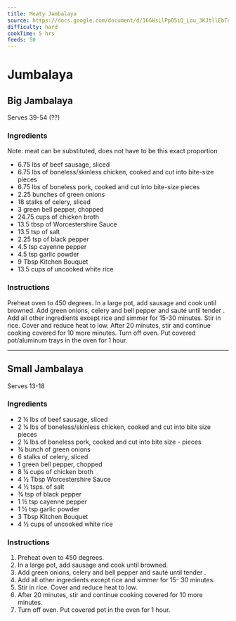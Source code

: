 ```yaml
---
title: Meaty Jambalaya
source: https://docs.google.com/document/d/166HsLlPp05iQ_Lou_3KJtllEbTd9NIL9l3ZhsseOX9w/edit?usp=drive_link
difficulty: hard
cookTime: 5 hrs
feeds: 50
---
```


# Jumbalaya

## Big Jambalaya

Serves 39-54 (??)

### Ingredients
Note: meat can be substituted, does not have to be this exact proportion
- 6.75 lbs of beef sausage, sliced                     	             	                              	
- 6.75 lbs of boneless/skinless chicken, cooked and cut into bite-size pieces
- 6.75 lbs of boneless pork, cooked and cut into bite-size pieces
- 2.25 bunches of green onions
- 18 stalks of celery, sliced
- 3 green bell pepper, chopped 
- 24.75 cups of chicken broth        	                              	
- 13.5 tbsp of Worcestershire Sauce                	                              	
- 13.5 tsp of salt
- 2.25 tsp of black pepper
- 4.5 tsp cayenne pepper
- 4.5 tsp garlic powder
- 9 Tbsp Kitchen Bouquet
- 13.5 cups of uncooked white rice

### Instructions

Preheat oven to 450 degrees.
In a large pot, add sausage and cook until browned. 
Add green onions, celery and bell pepper and sauté until tender .
Add all other ingredients except rice and simmer for 15-30 minutes.
Stir in rice.  Cover and reduce heat to low.
After 20 minutes, stir and continue cooking covered for 10 more minutes.
Turn off oven.  Put covered pot/aluminum trays in the oven for 1 hour.

---

## Small Jambalaya

Serves 13-18

### Ingredients 

- 2 ¼ lbs of beef sausage, sliced                     	             	                              	
- 2 ¼ lbs of  boneless/skinless chicken, cooked and cut into bite size pieces          	             	
- 2 ¼ lbs of boneless pork, cooked and cut into bite size - pieces                                          	             	
- ¾ bunch of green onions
- 6 stalks of celery, sliced
- 1 green bell pepper, chopped                       	                              	
- 8 ¼ cups of chicken broth                             	                              	
- 4 ½ Tbsp Worcestershire Sauce                	                              	
- 4 ½ tsps. of salt
- ¾ tsp of black pepper
- 1 ½ tsp cayenne pepper
- 1 ½ tsp garlic powder
- 3 Tbsp Kitchen Bouquet
- 4 ½ cups of uncooked white rice

### Instructions

1.  Preheat oven to 450 degrees.
2.  In a large pot, add sausage and cook until browned. 
3.  Add green onions, celery and bell pepper and sauté until tender .
4.  Add all other ingredients except rice and simmer for 15- 30 minutes.
5.  Stir in rice.  Cover and reduce heat to low.
6.  After 20 minutes, stir and continue cooking covered for 10 more minutes.
7.  Turn off oven.  Put covered pot in the oven for 1 hour.
